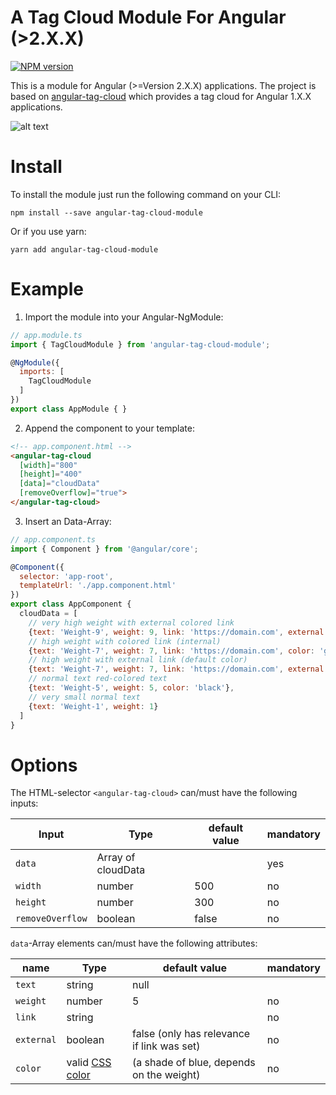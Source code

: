 # A Tag Cloud Module For Angular (>2.X.X)
[![NPM version][npm-image]][npm-url]

This is a module for Angular (>=Version 2.X.X) applications.
The project is based on [angular-tag-cloud](https://github.com/zeeshanhyder/angular-tag-cloud) which provides a tag cloud for Angular 1.X.X applications.

![alt text][logo]

# Install

To install the module just run the following command on your CLI:

```
npm install --save angular-tag-cloud-module
```

Or if you use yarn:

```
yarn add angular-tag-cloud-module
```

# Example

1. Import the module into your Angular-NgModule:

```js
// app.module.ts
import { TagCloudModule } from 'angular-tag-cloud-module';

@NgModule({
  imports: [
    TagCloudModule
  ]
})
export class AppModule { }
```

2. Append the component to your template:

```html
<!-- app.component.html -->
<angular-tag-cloud
  [width]="800"
  [height]="400"
  [data]="cloudData"
  [removeOverflow]="true">
</angular-tag-cloud>
```

3. Insert an Data-Array:

```js
// app.component.ts
import { Component } from '@angular/core';

@Component({
  selector: 'app-root',
  templateUrl: './app.component.html'
})
export class AppComponent {
  cloudData = [
    // very high weight with external colored link
    {text: 'Weight-9', weight: 9, link: 'https://domain.com', external: true, color: '#ffaaee'},
    // high weight with colored link (internal)
    {text: 'Weight-7', weight: 7, link: 'https://domain.com', color: 'green'},
    // high weight with external link (default color)
    {text: 'Weight-7', weight: 7, link: 'https://domain.com', external: true},
    // normal text red-colored text
    {text: 'Weight-5', weight: 5, color: 'black'},
    // very small normal text
    {text: 'Weight-1', weight: 1}
  ]
}
```

# Options
 The HTML-selector `<angular-tag-cloud>` can/must have the following inputs:

| Input            | Type               | default value  | mandatory
| ---------------- | ------------------ | -------------- | ---------
| `data`           | Array of cloudData |                | yes
| `width`          | number             | 500            | no
| `height`         | number             | 300            | no
| `removeOverflow` | boolean            | false          | no

`data`-Array elements can/must have the following attributes:

| name       | Type            | default value                              | mandatory
| ---------- | --------------- | ------------------------------------------ | ---------
| `text`     | string | null   |                                            | yes
| `weight`   | number          | 5                                          | no
| `link`     | string          |                                            | no
| `external` | boolean         | false (only has relevance if link was set) | no
| `color`    | valid [CSS color](https://developer.mozilla.org/en-US/docs/Web/CSS/color_value) | (a shade of blue, depends on the weight)   | no



[logo]: https://github.com/d-koppenhagen/angular-tag-cloud-module/raw/master/assets/tag-cloud.png "Tag Cloud Preview"
[npm-url]: https://npmjs.org/package/angular-tag-cloud-module
[npm-image]: https://badge.fury.io/js/angular-tag-cloud-module.svg
